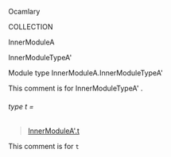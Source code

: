 Ocamlary

COLLECTION

InnerModuleA

InnerModuleTypeA'

Module type InnerModuleA.InnerModuleTypeA'

This comment is for InnerModuleTypeA' .

<a id="type-t"></a>

###### type t =

> [InnerModuleA'.t](Ocamlary.module-type-COLLECTION.InnerModuleA.InnerModuleA'.md#type-t)


This comment is for `t`